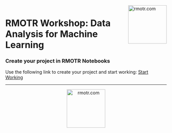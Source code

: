 <img align="right" width="120" alt="rmotr.com" src="https://user-images.githubusercontent.com/7065401/45454218-80bee800-b6b9-11e8-97bb-bb5e7675f440.png">

# RMOTR Workshop: Data Analysis for Machine Learning

### Create your project in RMOTR Notebooks

Use the following link to create your project and start working: [Start Working](https://notebooks.rmotr.com/projects/create?repo_url=https://github.com/rmotr/ml-data-analysis-workshop&name=ml-data-analysis-workshop)

---
<a href="https://rmotr.com/" target="_blank" style="display: block; text-align: center;">
  <img width="120" alt="rmotr.com" src="https://user-images.githubusercontent.com/7065401/45453876-72240100-b6b8-11e8-9c5a-9cd1ba75b91b.png">
</a>
